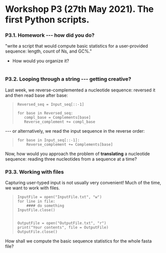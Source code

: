 # Workshop P3 (27th May 2021). The first Python scripts.
  
### P3.1. Homework --- how did you do?
"write a script that would compute basic statistics for a user-provided sequence: length, count of Ns, and GC%."
* How would you organize it?  
&nbsp;  
  
### P3.2. Looping through a string --- getting creative?
Last week, we reverse-complemented a nucleotide sequence: reversed it and then read base after base:
> ```
> Reversed_seq = Input_seq[::-1]
>
> for base in Reversed_seq:
>    compl_base = Complements[base]
>    Reverse_complement += compl_base
> ```  

--- or alternatively, we read the input sequence in the reverse order:
> ```
> for base in Input_seq[::-1]: 
>     Reverse_complement += Complements[base]
> ```  

Now, how would you approach the problem of **translating** a nucleotide sequence: reading three nucleotides from a sequence at a time?  


### P3.3. Working with files
Capturing user-typed input is not usually very convenient! Much of the time, we want to work with files.  
> ```
> InputFile = open("InputFile.txt", "w")
> for line in file:
>     #### do something 
> InputFile.close()
>
> 
> OutputFile = open("OutputFile.txt", "r")
> print("Your contents", file = OutputFile)
> OutputFile.close()
> ```  
   
How shall we compute the basic sequence statistics for the whole fasta file?  
   



